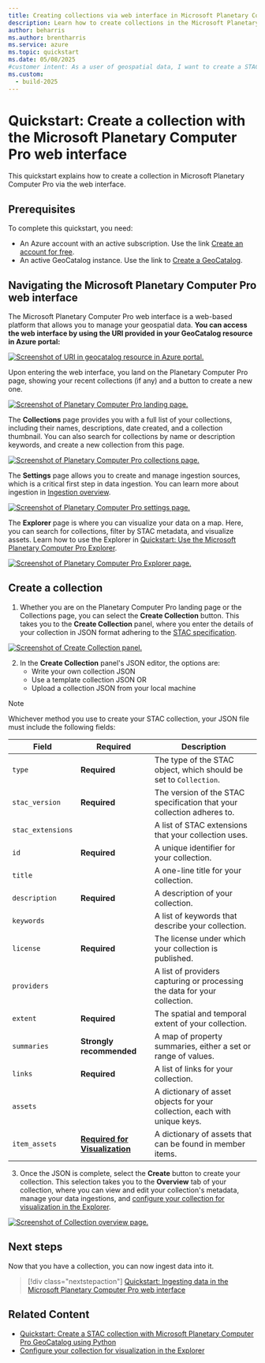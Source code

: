 ```yaml
---
title: Creating collections via web interface in Microsoft Planetary Computer Pro
description: Learn how to create collections in the Microsoft Planetary Computer Pro web interface. 
author: beharris
ms.author: brentharris
ms.service: azure
ms.topic: quickstart
ms.date: 05/08/2025
#customer intent: As a user of geospatial data, I want to create a STAC collection so that I can organize metadata for geospatial assets for later querying.
ms.custom:
  - build-2025
---
```


# Quickstart: Create a collection with the Microsoft Planetary Computer Pro web interface

This quickstart explains how to create a collection in Microsoft Planetary Computer Pro via the web interface.

## Prerequisites

To complete this quickstart, you need:

- An Azure account with an active subscription. Use the link [Create an account for free](https://azure.microsoft.com/free/?WT.mc_id=A261C142F).
- An active GeoCatalog instance. Use the link to [Create a GeoCatalog](./deploy-geocatalog-resource.md).

## Navigating the Microsoft Planetary Computer Pro web interface

The Microsoft Planetary Computer Pro web interface is a web-based platform that allows you to manage your geospatial data. **You can access the web interface by using the URI provided in your GeoCatalog resource in Azure portal:**

[ ![Screenshot of URI in geocatalog resource in Azure portal.](media/geocatalog-uri-example.jpeg) ](media/geocatalog-uri-example.jpeg#lightbox) 

Upon entering the web interface, you land on the Planetary Computer Pro page, showing your recent collections (if any) and a button to create a new one.

[ ![Screenshot of Planetary Computer Pro landing page.](./media/landing-page.jpeg) ](./media/landing-page.jpeg#lightbox)

The **Collections** page provides you with a full list of your collections, including their names, descriptions, date created, and a collection thumbnail. You can also search for collections by name or description keywords, and create a new collection from this page. 

[ ![Screenshot of Planetary Computer Pro collections page.](./media/collections-page.jpeg) ](./media/collections-page.jpeg#lightbox)

The **Settings** page allows you to create and manage ingestion sources, which is a critical first step in data ingestion. You can learn more about ingestion in [Ingestion overview](./ingestion-overview.md).

[ ![Screenshot of Planetary Computer Pro settings page.](./media/settings-page.jpeg) ](./media/settings-page.jpeg#lightbox)

The **Explorer** page is where you can visualize your data on a map. Here, you can search for collections, filter by STAC metadata, and visualize assets. Learn how to use the Explorer in [Quickstart: Use the Microsoft Planetary Computer Pro Explorer](./use-explorer.md).

[ ![Screenshot of Planetary Computer Pro Explorer page.](./media/explorer-page.jpeg) ](./media/explorer-page.jpeg#lightbox)

## Create a collection

1. Whether you are on the Planetary Computer Pro landing page or the Collections page, you can select the **Create Collection** button. This takes you to the **Create Collection** panel, where you enter the details of your collection in JSON format adhering to the [STAC specification](https://github.com/radiantearth/stac-spec/blob/master/collection-spec/collection-spec.md).

[ ![Screenshot of Create Collection panel.](./media/create-collection-panel.jpeg) ](./media/create-collection-panel.jpeg#lightbox)

2. In the **Create Collection** panel's JSON editor, the options are:
    * Write your own collection JSON
    * Use a template collection JSON 
    OR
    * Upload a collection JSON from your local machine 

> [!NOTE] 
> Whichever method you use to create your STAC collection, your JSON file must include the following fields:
> 
> | Field           | Required             | Description                                                                 |
> |-----------------|----------------------|-----------------------------------------------------------------------------|
> | `type`          | **Required**         | The type of the STAC object, which should be set to `Collection`.           |
> | `stac_version`  | **Required**         | The version of the STAC specification that your collection adheres to.      |
> | `stac_extensions`|                      | A list of STAC extensions that your collection uses.                        |
> | `id`            | **Required**         | A unique identifier for your collection.                                    |
> | `title`         |                      | A one-line title for your collection.                                       |
> | `description`   | **Required**         | A description of your collection.                                           |
> | `keywords`      |                      | A list of keywords that describe your collection.                           |
> | `license`       | **Required**         | The license under which your collection is published.                       |
> | `providers`     |                      | A list of providers capturing or processing the data for your collection.   |
> | `extent`        | **Required**         | The spatial and temporal extent of your collection.                         |
> | `summaries`     | **Strongly recommended** | A map of property summaries, either a set or range of values.             |
> | `links`         | **Required**         | A list of links for your collection.                                        |
> | `assets`        |                      | A dictionary of asset objects for your collection, each with unique keys. |
> | `item_assets`   | [**Required for Visualization**](./render-configuration.md#step-1-define-item_assets-in-your-collection-json)                     | A dictionary of assets that can be found in member items.                   |

3. Once the JSON is complete, select the **Create** button to create your collection. This selection takes you to the **Overview** tab of your collection, where you can view and edit your collection's metadata, manage your data ingestions, and [configure your collection for visualization in the Explorer](./collection-configuration-concept.md).

[ ![Screenshot of Collection overview page.](./media/collection-overview.jpeg) ](./media/collection-overview.jpeg#lightbox)

## Next steps
Now that you have a collection, you can now ingest data into it. 

> [!div class="nextstepaction"]
> [Quickstart: Ingesting data in the Microsoft Planetary Computer Pro web interface](./ingest-via-web-interface.md)

## Related Content

- [Quickstart: Create a STAC collection with Microsoft Planetary Computer Pro GeoCatalog using Python](./create-stac-collection.md)
- [Configure your collection for visualization in the Explorer](./collection-configuration-concept.md)